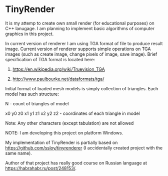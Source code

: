 # TinyRender
It is my attemp to create own small render (for educational purposes) on C++ lanugage. 
I am planning to implement basic algorithms of computer graphics in this project.

In current version of renderer I am using TGA format of file to produce result image.
Current version of renderer supports simple operations on TGA images (such as create image, change pixels of image, save image).
Brief specification of TGA format is located here: 

1) https://en.wikipedia.org/wiki/Truevision_TGA

2) http://www.paulbourke.net/dataformats/tga/

Initial format of loaded mesh models is simply collection of triangles.
Each model has such structure:

N - count of triangles of model

x0 y0 z0 x1 y1 z1 x2 y2 z2  - coordinates of each triangle in model

Note: Any other characters (except tabulation) are not allowed

NOTE: I am developing this project on platform Windows. 

My implementation of TinyRender is partially based on https://github.com/ssloy/tinyrenderer (I accidentally created project with the same name).

Author of that project has really good course on Russian language at https://habrahabr.ru/post/248153/.
	  
